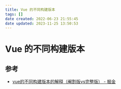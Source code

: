```yaml
---
title: Vue 的不同构建版本
tags: []
date created: 2022-06-23 21:55:45
date updated: 2023-11-25 13:50:53
---
```


# Vue 的不同构建版本

## 参考

- [vue的不同构建版本的解释（阉割版vs完整版） - 掘金](https://juejin.cn/post/7043991342166310942)
